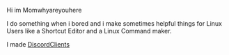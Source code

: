 Hi im Momwhyareyouhere

I do something when i bored and i make sometimes helpful things for Linux Users like a Shortcut Editor and a Linux Command maker.

I made [DiscordClients](<https://github.com/DiscordClients>)
